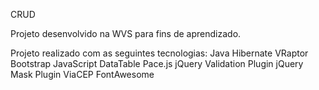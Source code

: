 CRUD

Projeto desenvolvido na WVS para fins de aprendizado.

Projeto realizado com as seguintes tecnologias:
Java
Hibernate
VRaptor
Bootstrap
JavaScript
DataTable
Pace.js
jQuery Validation Plugin
jQuery Mask Plugin
ViaCEP
FontAwesome
